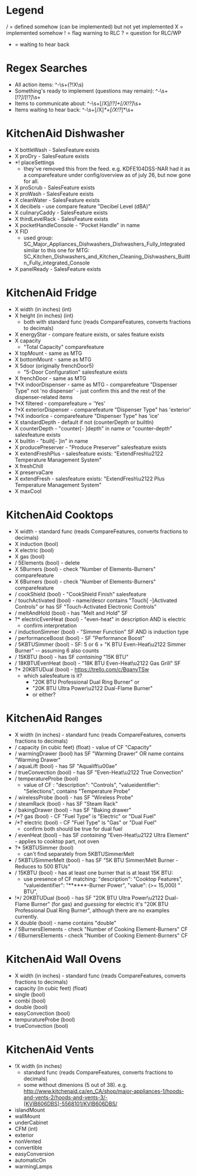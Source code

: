 # Legend
/ = defined somehow (can be implemented) but not yet implemented
X = implemented somehow
! = flag warning to RLC
? = question for RLC/WP
* = waiting to hear back

# Regex Searches

- All action items: ^-\s+(?!X\s)
- Something's ready to implement (questions may remain): ^-\s+[!?*]*/[!?*]*\s+
- Items to communicate about: ^-\s+[/X]*[!?]+[/X!?]*\s+
- Items waiting to hear back: ^-\s+[/X]*\*+[/X!?*]*\s+

# KitchenAid Dishwasher
- X bottleWash - SalesFeature exists
- X proDry - SalesFeature exists
- *! placeSettings
     + they've removed this from the feed. e.g. KDFE104DSS-NAR had it as a comparefeature under config/overview as of july 26, but now gone for all.
- X proScrub - SalesFeature exists
- X proWash - SalesFeature exists
- X cleanWater - SalesFeature exists
- X decibels - use compare feature "Decibel Level (dBA)"
- X culinaryCaddy - SalesFeature exists
- X thirdLevelRack - SalesFeature exists
- X pocketHandleConsole - "Pocket Handle" in name
- X FID
    + used group:
        SC_Major_Appliances_Dishwashers_Dishwashers_Fully_Integrated
        similar to this one for MTG:
        SC_Kitchen_Dishwashers_and_Kitchen_Cleaning_Dishwashers_BuiltIn_Fully_integrated_Console
- X panelReady - SalesFeature exists

# KitchenAid Fridge
- X width (in inches) (int)
- X height (in inches) (int)
    + both with standard func (reads CompareFeatures, converts fractions to decimals)
- X energyStar - compare feature exists, or sales feature exists
- X capacity
    + "Total Capacity" comparefeature
- X topMount - same as MTG
- X bottomMount - same as MTG
- X 5door (originally frenchDoor5)
    + "5-Door Configuration" salesfeature exists
- X frenchDoor - same as MTG
- ?*X indoorDispenser - same as MTG - comparefeature "Dispenser Type" not 'no dispenser' - just confirm this and the rest of the dispenser-related items
- ?*X filtered - comparefeature = 'Yes'
- ?*X exteriorDispenser - comparefeature "Dispenser Type" has 'exterior'
- ?*X indoorIce - comparefeature "Dispenser Type" has 'ice'
- X standardDepth - default if not (counterDepth or builtIn)
- X counterDepth - "counter[- ]depth" in name or "counter-depth" salesfeature exists
- X builtIn - "built[- ]in" in name
- X producePreserver - "Produce Preserver" salesfeature exists
- X extendFreshPlus - salesfeature exists: "ExtendFresh\u2122 Temperature Management System"
- X freshChill
- X preservaCare 
- X extendFresh - salesfeature exists: "ExtendFresh\u2122 Plus Temperature Management System"
- X maxCool

# KitchenAid Cooktops
- X width - standard func (reads CompareFeatures, converts fractions to decimals)
- X induction (bool)
- X electric (bool)
- X gas (bool)
- / 5Elements (bool) - delete
- X 5Burners (bool)  - check "Number of Elements-Burners" comparefeature
- X 6Burners (bool) - check "Number of Elements-Burners" comparefeature
- / cookShield (bool) - "CookShield Finish" salesfeature
- / touchActivated (bool) - name/descr contains "Touch[ -]Activated Controls" or has SF "Touch-Activated Electronic Controls"
- / meltAndHold (bool) - has "Melt and Hold" SF
- ?* electricEvenHeat (bool) - "even-heat" in description AND is electric
    + confirm interpretation
- / inductionSimmer (bool) - "Simmer Function" SF AND is induction type
- / performanceBoost (bool) - SF "Performance Boost"
- / 5KBTUSimmer (bool) - SF: 5 or 6 + "K BTU Even-Heat\u2122 Simmer Burner" -- assuming 6 also counts
- / 15KBTU (bool) - has SF _containing_ "15K BTU"
- / 18KBTUEvenHeat (bool) - "18K BTU Even-Heat\u2122 Gas Grill" SF
- ?* 20KBTUDual (bool) - https://trello.com/c/BqanyTSw
    + which salesfeature is it?
        + "20K BTU Professional Dual Ring Burner" or
        + "20K BTU Ultra Power\u2122 Dual-Flame Burner"
        + or either?

# KitchenAid Ranges
- X width (in inches) - standard func (reads CompareFeatures, converts fractions to decimals)
- / capacity (in cubic feet) (float) - value of CF "Capacity"
- / warmingDrawer (bool) has SF "Warming Drawer" OR name contains "Warming Drawer"
- / aquaLift (bool) - has SF "Aqualift\u00ae"
- / trueConvection (bool) - has SF "Even-Heat\u2122 True Convection"
- / temperatureProbe (bool)
    +  value of CF :
                        "description": "Controls",
                        "valueidentifier": "Selections",
            contains "Temperature Probe"
- / wirelessProbe (bool) - has SF "Wireless Probe"
- / steamRack (bool) - has SF "Steam Rack"
- / bakingDrawer (bool) - has SF "Baking drawer"
- /*? gas (bool) - CF "Fuel Type" is "Electric" or "Dual Fuel"
- /*? electric (bool) - CF "Fuel Type" is "Gas" or "Dual Fuel"
    + confirm both should be true for dual fuel
- / evenHeat (bool) - has SF _containing_ "Even-Heat\u2122 Ultra Element" - applies to cooktop part, not oven
- ?* 5KBTUSimmer (bool) 
    + can't find separately from 5KBTUSimmerMelt
- / 5KBTUSimmerMelt (bool) - has SF "5K BTU Simmer\/Melt Burner - Reduces to 500 BTUs"
- / 15KBTU (bool) - has at least one burner that is at least 15K BTU:
    + use presence of CF matching:
        "description": "Cooktop Features",
        "valueidentifier": "******-Burner Power",
        "value": (>= 15,000) " BTU",
- !*/ 20KBTUDual (bool) - has SF "20K BTU Ultra Power\u2122 Dual-Flame Burner" (for gas) and _guessing_ for electric it's "20K BTU Professional Dual Ring Burner", although there are no examples currently.
- X double (bool) - name contains "double"
- / 5BurnersElements - check "Number of Cooking Element-Burners" CF
- / 6BurnersElements - check "Number of Cooking Element-Burners" CF


# KitchenAid Wall Ovens
- X width (in inches) - standard func (reads CompareFeatures, converts fractions to decimals)
- capacity (in cubic feet) (float) 
- single (bool)
- combi (bool)
- double (bool)
- easyConvection (bool)  
- tempuratureProbe (bool)
- trueConvection (bool)


# KitchenAid Vents
- !X width (in inches)
    + standard func (reads CompareFeatures, converts fractions to decimals)
    + some without dimenions (5 out of 38). e.g. http://www.kitchenaid.ca/en_CA/shop/major-appliances-1/hoods-and-vents-2/hoods-and-vents-3/-[KVIB606DBS]-5568101/KVIB606DBS/
- islandMount
- wallMount
- underCabinet 
- CFM (int)
- exterior
- nonVented
- convertible
- easyConversion
- automaticOn
- warmingLamps

